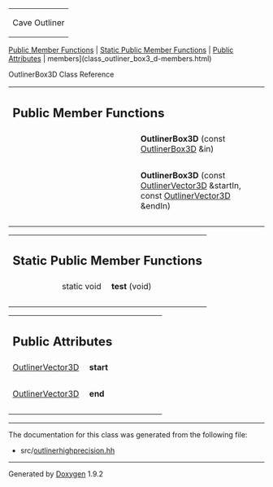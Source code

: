 <table data-cellspacing="0" data-cellpadding="0">
<colgroup>
<col style="width: 100%" />
</colgroup>
<tbody>
<tr class="odd" style="height: 56px;">
<td id="projectalign" style="padding-left: 0.5em"><div id="projectname">
Cave Outliner
</div></td>
</tr>
</tbody>
</table>

[Public Member Functions](#pub-methods) | [Static Public Member
Functions](#pub-static-methods) | [Public Attributes](#pub-attribs) |
 members](class_outliner_box3_d-members.html)

OutlinerBox3D Class Reference

<table class="memberdecls">
<colgroup>
<col style="width: 50%" />
<col style="width: 50%" />
</colgroup>
<tbody>
<tr class="odd heading">
<td colspan="2"><h2 id="public-member-functions" class="groupheader"><span id="pub-methods"></span> Public Member Functions</h2></td>
</tr>
<tr class="even memitem:ab3e293681156968ffffda3e136195642">
<td style="text-align: right;" class="memItemLeft" data-valign="top"><span id="ab3e293681156968ffffda3e136195642"></span>  </td>
<td class="memItemRight" data-valign="bottom"><strong>OutlinerBox3D</strong> (const <a href="class_outliner_box3_d.html" class="el">OutlinerBox3D</a> &amp;in)</td>
</tr>
<tr class="odd separator:ab3e293681156968ffffda3e136195642">
<td colspan="2" class="memSeparator"> </td>
</tr>
<tr class="even memitem:a08a3d66d927236353b74be92f04242e5">
<td style="text-align: right;" class="memItemLeft" data-valign="top"><span id="a08a3d66d927236353b74be92f04242e5"></span>  </td>
<td class="memItemRight" data-valign="bottom"><strong>OutlinerBox3D</strong> (const <a href="class_outliner_vector3_d.html" class="el">OutlinerVector3D</a> &amp;startIn, const <a href="class_outliner_vector3_d.html" class="el">OutlinerVector3D</a> &amp;endIn)</td>
</tr>
<tr class="odd separator:a08a3d66d927236353b74be92f04242e5">
<td colspan="2" class="memSeparator"> </td>
</tr>
</tbody>
</table>

<table class="memberdecls">
<colgroup>
<col style="width: 50%" />
<col style="width: 50%" />
</colgroup>
<tbody>
<tr class="odd heading">
<td colspan="2"><h2 id="static-public-member-functions" class="groupheader"><span id="pub-static-methods"></span> Static Public Member Functions</h2></td>
</tr>
<tr class="even memitem:a0279055d0cb166b0a495b25ace5084a3">
<td style="text-align: right;" class="memItemLeft" data-valign="top"><span id="a0279055d0cb166b0a495b25ace5084a3"></span> static void </td>
<td class="memItemRight" data-valign="bottom"><strong>test</strong> (void)</td>
</tr>
<tr class="odd separator:a0279055d0cb166b0a495b25ace5084a3">
<td colspan="2" class="memSeparator"> </td>
</tr>
</tbody>
</table>

<table class="memberdecls">
<colgroup>
<col style="width: 50%" />
<col style="width: 50%" />
</colgroup>
<tbody>
<tr class="odd heading">
<td colspan="2"><h2 id="public-attributes" class="groupheader"><span id="pub-attribs"></span> Public Attributes</h2></td>
</tr>
<tr class="even memitem:a14c9f2a61a054a8a875268025a59ecc2">
<td style="text-align: right;" class="memItemLeft" data-valign="top"><span id="a14c9f2a61a054a8a875268025a59ecc2"></span> <a href="class_outliner_vector3_d.html" class="el">OutlinerVector3D</a> </td>
<td class="memItemRight" data-valign="bottom"><strong>start</strong></td>
</tr>
<tr class="odd separator:a14c9f2a61a054a8a875268025a59ecc2">
<td colspan="2" class="memSeparator"> </td>
</tr>
<tr class="even memitem:adb9b4fcadca176fb9963e8e3ff7ae695">
<td style="text-align: right;" class="memItemLeft" data-valign="top"><span id="adb9b4fcadca176fb9963e8e3ff7ae695"></span> <a href="class_outliner_vector3_d.html" class="el">OutlinerVector3D</a> </td>
<td class="memItemRight" data-valign="bottom"><strong>end</strong></td>
</tr>
<tr class="odd separator:adb9b4fcadca176fb9963e8e3ff7ae695">
<td colspan="2" class="memSeparator"> </td>
</tr>
</tbody>
</table>

------------------------------------------------------------------------

The documentation for this class was generated from the following file:

-   src/<a href="outlinerhighprecision_8hh_source.html" class="el">outlinerhighprecision.hh</a>

------------------------------------------------------------------------

<span class="small">Generated
by [Doxygen](https://www.doxygen.org/index.html)
1.9.2</span>

